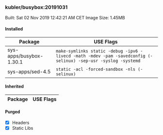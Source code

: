 ### kubler/busybox:20191031

Built: Sat 02 Nov 2019 12:42:21 AM CET
Image Size: 1.45MB

#### Installed
Package | USE Flags
--------|----------
sys-apps/busybox-1.30.1 | `make-symlinks static -debug -ipv6 -livecd -math -mdev -pam -savedconfig (-selinux) -sep-usr -syslog -systemd`
sys-apps/sed-4.5 | `static -acl -forced-sandbox -nls (-selinux)`
#### Inherited
Package | USE Flags
--------|----------
#### Purged
- [x] Headers
- [x] Static Libs

